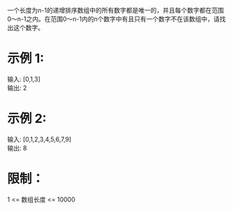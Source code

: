 一个长度为n-1的递增排序数组中的所有数字都是唯一的，并且每个数字都在范围0～n-1之内。在范围0～n-1内的n个数字中有且只有一个数字不在该数组中，请找出这个数字。

# 示例 1:

输入: [0,1,3]  
输出: 2

# 示例 2:

输入: [0,1,2,3,4,5,6,7,9]  
输出: 8

# 限制：

1 <= 数组长度 <= 10000